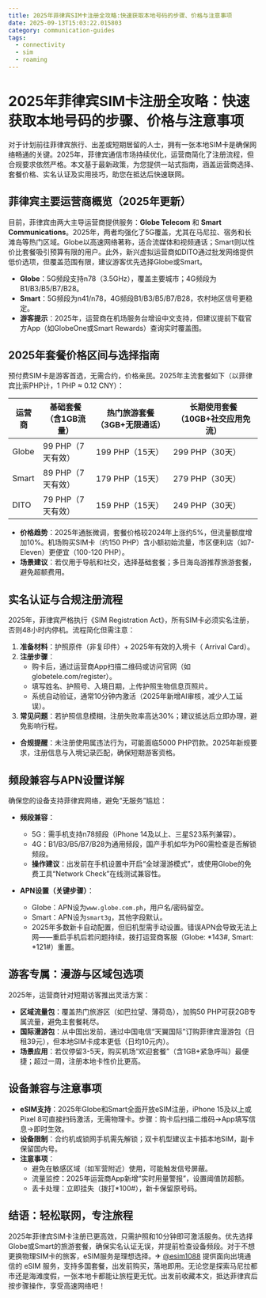```yaml
---
title: 2025年菲律宾SIM卡注册全攻略:快速获取本地号码的步骤、价格与注意事项
date: 2025-09-13T15:03:22.015803
category: communication-guides
tags:
  - connectivity
  - sim
  - roaming
---
```


# 2025年菲律宾SIM卡注册全攻略：快速获取本地号码的步骤、价格与注意事项

对于计划前往菲律宾旅行、出差或短期居留的人士，拥有一张本地SIM卡是确保网络畅通的关键。2025年，菲律宾通信市场持续优化，运营商简化了注册流程，但合规要求依然严格。本文基于最新政策，为您提供一站式指南，涵盖运营商选择、套餐价格、实名认证及实用技巧，助您在抵达后快速联网。

## 菲律宾主要运营商概览（2025年更新）

目前，菲律宾由两大主导运营商提供服务：**Globe Telecom** 和 **Smart Communications**。2025年，两者均强化了5G覆盖，尤其在马尼拉、宿务和长滩岛等热门区域。Globe以高速网络著称，适合流媒体和视频通话；Smart则以性价比套餐吸引预算有限的用户。此外，新兴虚拟运营商如DITO通过批发网络提供低价选项，但覆盖范围有限，建议游客优先选择Globe或Smart。

- **Globe**：5G频段支持n78（3.5GHz），覆盖主要城市；4G频段为B1/B3/B5/B7/B28。
- **Smart**：5G频段为n41/n78，4G频段B1/B3/B5/B7/B28，农村地区信号更稳定。
- **游客提示**：2025年，运营商在机场服务台增设中文支持，但建议提前下载官方App（如GlobeOne或Smart Rewards）查询实时覆盖图。

## 2025年套餐价格区间与选择指南

预付费SIM卡是游客首选，无需合约，价格亲民。2025年主流套餐如下（以菲律宾比索PHP计，1 PHP ≈ 0.12 CNY）：

| 运营商 | 基础套餐（含1GB流量） | 热门旅游套餐（3GB+无限通话） | 长期使用套餐（10GB+社交应用免流） |
|--------|------------------------|------------------------------|-----------------------------------|
| Globe  | 99 PHP（7天有效）      | 199 PHP（15天）              | 299 PHP（30天）                  |
| Smart  | 89 PHP（7天有效）      | 179 PHP（15天）              | 279 PHP（30天）                  |
| DITO   | 79 PHP（7天有效）      | 159 PHP（15天）              | 249 PHP（30天）                  |

- **价格趋势**：2025年通胀微调，套餐价格较2024年上涨约5%，但流量额度增加10%。机场购买SIM卡（约150 PHP）含小额初始流量，市区便利店（如7-Eleven）更便宜（100-120 PHP）。
- **场景建议**：若仅用于导航和社交，选择基础套餐；多日海岛游推荐旅游套餐，避免超额费用。

## 实名认证与合规注册流程

2025年，菲律宾严格执行《SIM Registration Act》，所有SIM卡必须实名注册，否则48小时内停机。流程简化但需注意：

1. **准备材料**：护照原件（非复印件）+ 2025年有效的入境卡（ Arrival Card）。
2. **注册步骤**：
   - 购卡后，通过运营商App扫描二维码或访问官网（如globetele.com/register）。
   - 填写姓名、护照号、入境日期，上传护照生物信息页照片。
   - 系统自动验证，通常10分钟内激活（2025年新增AI审核，减少人工延误）。
3. **常见问题**：若护照信息模糊，注册失败率高达30%；建议抵达后立即办理，避免影响行程。

- **合规提醒**：未注册使用属违法行为，可能面临5000 PHP罚款。2025年新规要求，注册信息与入境记录匹配，确保短期游客资格。

## 频段兼容与APN设置详解

确保您的设备支持菲律宾网络，避免“无服务”尴尬：

- **频段兼容**：
  - 5G：需手机支持n78频段（iPhone 14及以上、三星S23系列兼容）。
  - 4G：B1/B3/B5/B7/B28为通用频段，国产手机如华为P60需检查是否解锁频段。
  - **操作建议**：出发前在手机设置中开启“全球漫游模式”，或使用Globe的免费工具“Network Check”在线测试兼容性。

- **APN设置（关键步骤）**：
  - Globe：APN设为`www.globe.com.ph`，用户名/密码留空。
  - Smart：APN设为`smart3g`，其他字段默认。
  - 2025年多数新卡自动配置，但旧机型需手动设置。错误APN会导致无法上网——重启手机后若问题持续，拨打运营商客服（Globe: *143#, Smart: *121#）重置。

## 游客专属：漫游与区域包选项

2025年，运营商针对短期访客推出灵活方案：

- **区域流量包**：覆盖热门旅游区（如巴拉望、薄荷岛），加购50 PHP可获2GB专属流量，避免主套餐耗尽。
- **国际漫游包**：从中国出发前，通过中国电信“天翼国际”订购菲律宾漫游包（日租39元），但本地SIM卡成本更低（日均10元内）。
- **场景应用**：若仅停留3-5天，购买机场“欢迎套餐”（含1GB+紧急呼叫）最便捷；超过一周，注册本地卡性价比更高。

## 设备兼容与注意事项

- **eSIM支持**：2025年Globe和Smart全面开放eSIM注册，iPhone 15及以上或Pixel 8可直接扫码激活，无需物理卡。步骤：购卡后扫描二维码→App填写信息→即时生效。
- **设备限制**：合约机或锁网手机需先解锁；双卡机型建议主卡插本地SIM，副卡保留国内号。
- **注意事项**：
  - 避免在敏感区域（如军营附近）使用，可能触发信号屏蔽。
  - 流量监控：2025年运营商App新增“实时用量警报”，设置阈值防超额。
  - 丢卡处理：立即挂失（拨打*100#），新卡保留原号码。

## 结语：轻松联网，专注旅程

2025年菲律宾SIM卡注册已更高效，只需护照和10分钟即可激活服务。优先选择Globe或Smart的旅游套餐，确保实名认证无误，并提前检查设备频段。对于不想更换物理SIM卡的旅客，eSIM服务是理想选择。✈ [@esim1088](https://t.me/s/esim1088) 提供面向出境通信的 eSIM 服务，支持多国套餐，出发前购买，落地即用。无论您是探索马尼拉都市还是海滩度假，一张本地卡都能让旅程更无忧。出发前收藏本文，抵达菲律宾后按步骤操作，享受高速网络吧！